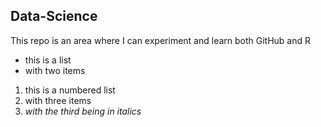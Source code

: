 Data-Science
------------
This repo is an area where I can experiment and learn both GitHub and R

- this is a list
- with two items  

1. this is a numbered list
2. with three items
3. *with the third being in italics*

